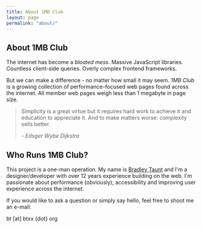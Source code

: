```yaml
---
title: About 1MB Club
layout: page
permalink: "about/"
---
```


## About 1MB Club

The internet has become a <em>bloated mess</em>. Massive JavaScript libraries. Countless client-side queries. Overly complex frontend frameworks.

But we can make a difference - no matter how small it may seem. <em>1MB Club</em> is a growing collection of performance-focused web pages found across the internet. All member web pages weigh less than 1 megabyte in page size.

<blockquote>
    <p>Simplicity is a great virtue but it requires hard work to achieve it and education to appreciate it. And to make matters worse: complexity sells better.</p>
    <cite>- Edsger Wybe Dijkstra</cite>
</blockquote>

## Who Runs 1MB Club?

This project is a one-man operation. My name is [Bradley Taunt](https://btxx.org) and I'm a designer/developer with over 12 years experience building on the web. I'm passionate about performance (obviously), accessibility and improving user experience across the internet.

If you would like to ask a question or simply say hello, feel free to shoot me an e-mail:

bt [at] btxx {dot} org
